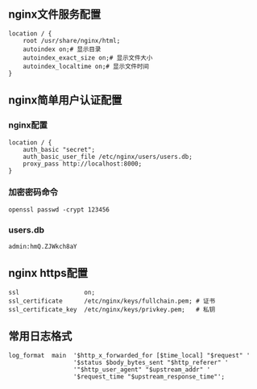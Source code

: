 ## nginx文件服务配置
```
location / {
	root /usr/share/nginx/html;
	autoindex on;# 显示目录
	autoindex_exact_size on;# 显示文件大小
	autoindex_localtime on;# 显示文件时间
}
```
## nginx简单用户认证配置
### nginx配置
```
location / {
	auth_basic "secret";
	auth_basic_user_file /etc/nginx/users/users.db;
	proxy_pass http://localhost:8000;
}
```
### 加密密码命令
```{sh}	
openssl passwd -crypt 123456
```

### users.db
```
admin:hmQ.ZJWkch8aY
```
## nginx https配置
```
ssl                  on;
ssl_certificate      /etc/nginx/keys/fullchain.pem; # 证书
ssl_certificate_key  /etc/nginx/keys/privkey.pem;   # 私钥
```
## 常用日志格式
```
log_format  main  '$http_x_forwarded_for [$time_local] "$request" '
                  '$status $body_bytes_sent "$http_referer" '
                  '"$http_user_agent" "$upstream_addr" '
                  '$request_time "$upstream_response_time"';
```
